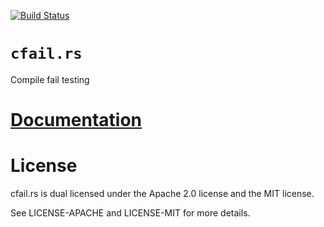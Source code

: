 [![Build Status][status]](https://travis-ci.org/japaric/cfail.rs)

# `cfail.rs`

Compile fail testing

# [Documentation][docs]

# License

cfail.rs is dual licensed under the Apache 2.0 license and the MIT license.

See LICENSE-APACHE and LICENSE-MIT for more details.

[docs]: http://japaric.github.io/cfail.rs/cfail/
[status]: https://travis-ci.org/japaric/cfail.rs.svg?branch=master
